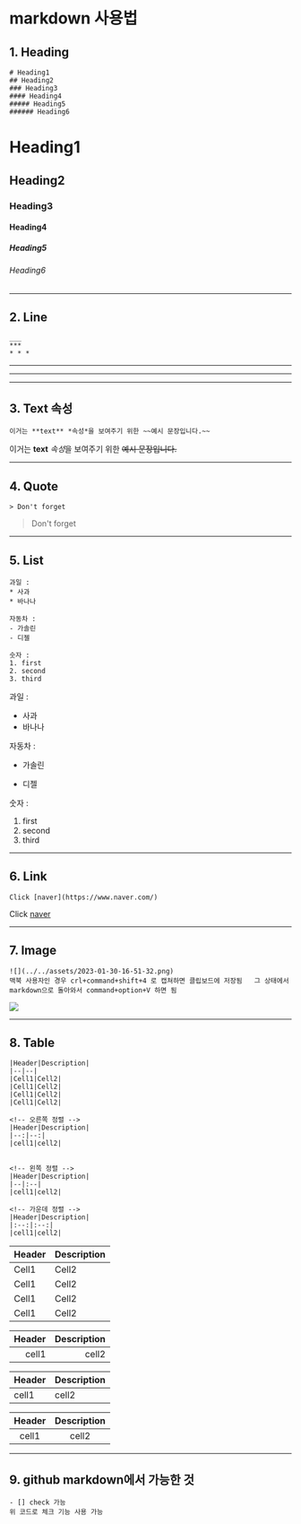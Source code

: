# markdown 사용법

## 1. Heading
```
# Heading1
## Heading2
### Heading3
#### Heading4
##### Heading5
###### Heading6
```
# Heading1
## Heading2
### Heading3
#### Heading4
##### Heading5
###### Heading6
___
## 2. Line
```
___
***
* * *
```

<!-- Line -->
___
***
* * *

## 3. Text 속성

```
이거는 **text** *속성*을 보여주기 위한 ~~예시 문장입니다.~~
```

이거는 **text** *속성*을 보여주기 위한 ~~예시 문장입니다.~~
___
## 4. Quote
```
> Don't forget
```
> Don't forget
___
## 5. List
```
과일 :
* 사과
* 바나나

자동차 :
- 가솔린
- 디젤

숫자 :
1. first
2. second
3. third
```

과일 :
* 사과
* 바나나

자동차 :
- 가솔린
+ 디젤
  
숫자 :
1. first
2. second
3. third
___
## 6. Link
```
Click [naver](https://www.naver.com/)
```
Click [naver](https://www.naver.com/)
___
## 7. Image
```
![](../../assets/2023-01-30-16-51-32.png)  
맥북 사용자인 경우 crl+command+shift+4 로 캡쳐하면 클립보드에 저장됨   그 상태에서 markdown으로 돌아와서 command+option+V 하면 됨
```
![](../../assets/2023-01-30-16-51-32.png)

___
## 8. Table
```
|Header|Description|
|--|--|
|Cell1|Cell2|
|Cell1|Cell2|
|Cell1|Cell2|
|Cell1|Cell2|

<!-- 오른쪽 정렬 -->
|Header|Description|
|--:|--:|
|cell1|cell2|


<!-- 왼쪽 정렬 -->
|Header|Description|
|--|:--|
|cell1|cell2|

<!-- 가운데 정렬 -->
|Header|Description|
|:--:|:--:|
|cell1|cell2|
```

|Header|Description|
|--|--|
|Cell1|Cell2|
|Cell1|Cell2|
|Cell1|Cell2|
|Cell1|Cell2|

<!-- 오른쪽 정렬 -->
|Header|Description|
|--:|--:|
|cell1|cell2|


<!-- 왼쪽 정렬 -->
|Header|Description|
|--|:--|
|cell1|cell2|

<!-- 가운데 정렬 -->
|Header|Description|
|:--:|:--:|
|cell1|cell2|

___
## 9. github markdown에서 가능한 것
```
- [] check 가능
위 코드로 체크 기능 사용 가능
```


